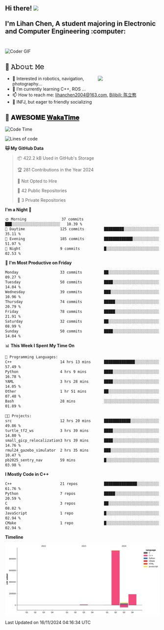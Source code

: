<h2 align="left">
 <abc>
  <br>Hi there! <img src="https://user-images.githubusercontent.com/42378118/110234147-e3259600-7f4e-11eb-95be-0c4047144dea.gif" width="30"><br>
  <br> I'm Lihan Chen, A student majoring in Electronic and Computer Engineering :computer:<br>
  <br>
 </abc>
</h2>

<img align="center" src="https://media.giphy.com/media/SWoSkN6DxTszqIKEqv/giphy.gif" alt="Coder GIF" width="500">

## :book: 𝙰𝚋𝚘𝚞𝚝 𝙼𝚎

<img align="right" width="40%" src="https://github-readme-stats.vercel.app/api?username=LihanChen2004&show_icons=true&icon_color=CE1D2D&text_color=718096&bg_color=ffffff&hide_title=true" />

- 🌟 Interested in robotics, navigation, photography...
- 🌱 I’m currently learning C++, ROS ... 
- 📫 How to reach me: lihanchen2004@163.com, [Bilibili: 陈立憨](https://space.bilibili.com/170786212)
- 👯 INFJ, but eager to friendly socializing

## 📜 𝐀𝐖𝐄𝐒𝐎𝐌𝐄 [𝐖𝐚𝐤𝐚𝐓𝐢𝐦𝐞](https://github.com/anmol098/waka-readme-stats)

<!--START_SECTION:waka-->
![Code Time](http://img.shields.io/badge/Code%20Time-369%20hrs%2038%20mins-blue)

![Lines of code](https://img.shields.io/badge/From%20Hello%20World%20I%27ve%20Written-1.2%20million%20lines%20of%20code-blue)

**🐱 My GitHub Data** 

> 📦 422.2 kB Used in GitHub's Storage 
 > 
> 🏆 281 Contributions in the Year 2024
 > 
> 🚫 Not Opted to Hire
 > 
> 📜 42 Public Repositories 
 > 
> 🔑 3 Private Repositories 
 > 
**I'm a Night 🦉** 

```text
🌞 Morning                37 commits          ███░░░░░░░░░░░░░░░░░░░░░░   10.39 % 
🌆 Daytime                125 commits         █████████░░░░░░░░░░░░░░░░   35.11 % 
🌃 Evening                185 commits         █████████████░░░░░░░░░░░░   51.97 % 
🌙 Night                  9 commits           █░░░░░░░░░░░░░░░░░░░░░░░░   02.53 % 
```
📅 **I'm Most Productive on Friday** 

```text
Monday                   33 commits          ██░░░░░░░░░░░░░░░░░░░░░░░   09.27 % 
Tuesday                  50 commits          ████░░░░░░░░░░░░░░░░░░░░░   14.04 % 
Wednesday                39 commits          ███░░░░░░░░░░░░░░░░░░░░░░   10.96 % 
Thursday                 74 commits          █████░░░░░░░░░░░░░░░░░░░░   20.79 % 
Friday                   78 commits          █████░░░░░░░░░░░░░░░░░░░░   21.91 % 
Saturday                 32 commits          ██░░░░░░░░░░░░░░░░░░░░░░░   08.99 % 
Sunday                   50 commits          ████░░░░░░░░░░░░░░░░░░░░░   14.04 % 
```


📊 **This Week I Spent My Time On** 

```text
💬 Programming Languages: 
C++                      14 hrs 13 mins      ██████████████░░░░░░░░░░░   57.49 % 
Python                   4 hrs 9 mins        ████░░░░░░░░░░░░░░░░░░░░░   16.78 % 
YAML                     3 hrs 28 mins       ████░░░░░░░░░░░░░░░░░░░░░   14.05 % 
Other                    1 hr 51 mins        ██░░░░░░░░░░░░░░░░░░░░░░░   07.48 % 
Bash                     28 mins             ░░░░░░░░░░░░░░░░░░░░░░░░░   01.89 % 

🐱‍💻 Projects: 
src                      12 hrs 20 mins      ████████████░░░░░░░░░░░░░   49.86 % 
turtle_tf2_ws            3 hrs 39 mins       ████░░░░░░░░░░░░░░░░░░░░░   14.80 % 
small_gicp_relocalization3 hrs 39 mins       ████░░░░░░░░░░░░░░░░░░░░░   14.76 % 
rmul24_gazebo_simulator  2 hrs 35 mins       ███░░░░░░░░░░░░░░░░░░░░░░   10.47 % 
pb2025_sentry_nav        59 mins             █░░░░░░░░░░░░░░░░░░░░░░░░   03.98 % 
```

**I Mostly Code in C++** 

```text
C++                      21 repos            ███████████████░░░░░░░░░░   61.76 % 
Python                   7 repos             █████░░░░░░░░░░░░░░░░░░░░   20.59 % 
C                        3 repos             ██░░░░░░░░░░░░░░░░░░░░░░░   08.82 % 
JavaScript               1 repo              █░░░░░░░░░░░░░░░░░░░░░░░░   02.94 % 
CMake                    1 repo              █░░░░░░░░░░░░░░░░░░░░░░░░   02.94 % 
```



**Timeline**

![Lines of Code chart](https://raw.githubusercontent.com/LihanChen2004/LihanChen2004/main/assets/bar_graph.png)


 Last Updated on 16/11/2024 04:16:34 UTC
<!--END_SECTION:waka-->

<!--
**LihanChen2004/LihanChen2004** is a ✨ _special_ ✨ repository because its `README.md` (this file) appears on your GitHub profile.

Here are some ideas to get you started:

- 🔭 I’m currently working on ...
- 🌱 I’m currently learning ...
- 👯 I’m looking to collaborate on ...
- 🤔 I’m looking for help with ...
- 💬 Ask me about ...
- 📫 How to reach me: ...
- 😄 Pronouns: ...
- ⚡ Fun fact: ...
-->
